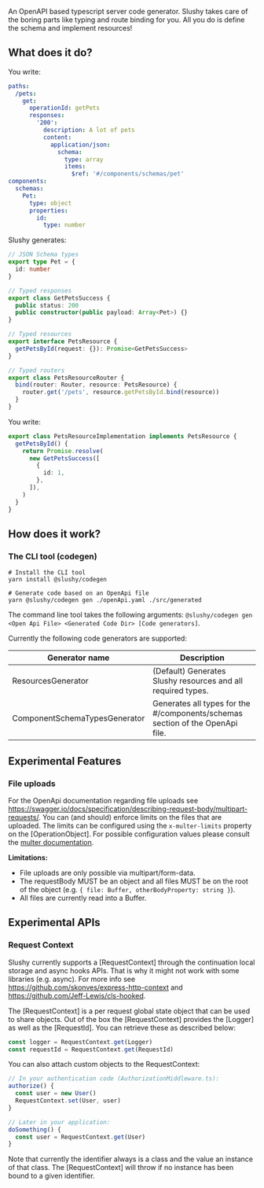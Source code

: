 An OpenAPI based typescript server code generator. Slushy takes care of the boring parts like typing and route binding for you. All you do is define the schema and implement resources!

## What does it do?

You write:

```yaml
paths:
  /pets:
    get:
      operationId: getPets
      responses:
        '200':
          description: A lot of pets
          content:
            application/json:
              schema:
                type: array
                items:
                  $ref: '#/components/schemas/pet'
components:
  schemas:
    Pet:
      type: object
      properties:
        id:
          type: number
```

Slushy generates:

```ts
// JSON Schema types
export type Pet = {
  id: number
}

// Typed responses
export class GetPetsSuccess {
  public status: 200
  public constructor(public payload: Array<Pet>) {}
}

// Typed resources
export interface PetsResource {
  getPetsById(request: {}): Promise<GetPetsSuccess>
}

// Typed routers
export class PetsResourceRouter {
  bind(router: Router, resource: PetsResource) {
    router.get('/pets', resource.getPetsById.bind(resource))
  }
}
```

You write:

```ts
export class PetsResourceImplementation implements PetsResource {
  getPetsById() {
    return Promise.resolve(
      new GetPetsSuccess([
        {
          id: 1,
        },
      ]),
    )
  }
}
```

## How does it work?

### The CLI tool (codegen)

```
# Install the CLI tool
yarn install @slushy/codegen

# Generate code based on an OpenApi file
yarn @slushy/codegen gen ./openApi.yaml ./src/generated
```

The command line tool takes the following arguments: `@slushy/codegen gen <Open Api File> <Generated Code Dir> [Code generators]`.

Currently the following code generators are supported:

| Generator name                | Description                                                                   |
| ----------------------------- | ----------------------------------------------------------------------------- |
| ResourcesGenerator            | (Default) Generates Slushy resources and all required types.                  |
| ComponentSchemaTypesGenerator | Generates all types for the #/components/schemas section of the OpenApi file. |

## Experimental Features

### File uploads

For the OpenApi documentation regarding file uploads see https://swagger.io/docs/specification/describing-request-body/multipart-requests/.
You can (and should) enforce limits on the files that are uploaded. The limits can be configured using the `x-multer-limits` property on the [OperationObject]. For possible configuration values please consult the [multer documentation](https://github.com/expressjs/multer#limits).

**Limitations:**

- File uploads are only possible via multipart/form-data.
- The requestBody MUST be an object and all files MUST be on the root of the object (e.g. `{ file: Buffer, otherBodyProperty: string }`).
- All files are currently read into a Buffer.

## Experimental APIs

### Request Context

Slushy currently supports a [RequestContext] through the continuation local storage and async hooks APIs. That is why it might not work with some libraries (e.g. async).
For more info see https://github.com/skonves/express-http-context and https://github.com/Jeff-Lewis/cls-hooked.

The [RequestContext] is a per request global state object that can be used to share objects. Out of the box the [RequestContext] provides the [Logger] as well as the [RequestId]. You can retrieve these as described below:

```ts
const logger = RequestContext.get(Logger)
const requestId = RequestContext.get(RequestId)
```

You can also attach custom objects to the RequestContext:

```ts
// In your authentication code (AuthorizationMiddleware.ts):
authorize() {
  const user = new User()
  RequestContext.set(User, user)
}

// Later in your application:
doSomething() {
  const user = RequestContext.get(User)
}
```

Note that currently the identifier always is a class and the value an instance of that class. The [RequestContext] will throw if no instance has been bound to a given identifier.
